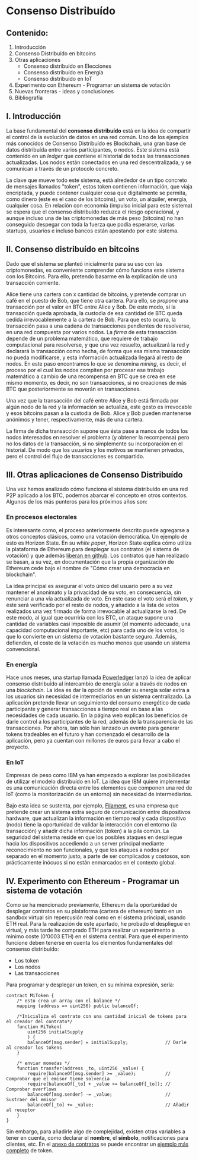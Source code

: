 # Consenso Distribuído

## Contenido:

 1. Introducción
 2. Consenso Distribuído en bitcoins
 3. Otras aplicaciones
      - Consenso distribuído en Elecciones
      - Consenso distribuído en Energía
      - Consenso distribuído en IoT
 4. Experimento con Ethereum - Programar un sistema de votación
 5. Nuevas fronteras - ideas y conclusiones
 6. Bibliografía

## I. Introducción

La base fundamental del **consenso distribuído** está en la idea de compartir el control de la evolución de datos en una red común. Uno de los ejemplos más conocidos de Consenso Distribuído es Blockchain, una gran base de datos distribuída entre varios participantes, o nodos. Este sistema está contenido en un _ledger_ que contiene el historial de todas las transacciones actualizadas. Los nodos están conectados en una red descentralizada, y se comunican a través de un protocolo concreto.

La clave que mueve todo este sistema, está alrededor de un tipo concreto de mensajes llamados "token", estos token contienen información, que viaja encriptada, y puede contener cualquier cosa que digitalmente se permita, como dinero (este es el caso de los bitcoins), un voto, un alquiler, energía, cualquier cosa. En relación con economía (impulso inicial para este sistema) se espera que el consenso distribuído reduzca el riesgo operacional, y aunque incluso una de las criptomonedas de más peso (bitcoins) no han conseguido despegar con toda la fuerza que podía esperarse, varias startups, usuarios e incluso bancos están apostando por este sistema.

## II. Consenso distribuído en bitcoins

Dado que el sistema se planteó inicialmente para su uso con las criptomonedas, es conveniente comprender cómo funciona este sistema con los Bitcoins. Para ello, pretendo basarme en la explicación de una transacción corriente.

Alice tiene una cartera con x cantidad de bitcoins, y pretende comprar un café en el puesto de Bob, que tiene otra cartera. Para ello, se _propone_ una transacción por el valor en BTC entre Alice y Bob. De este modo, si la transacción queda aprobada, la custodia de esa cantidad de BTC queda cedida irrevocablemente a la cartera de Bob. Para que esto ocurra, la transacción pasa a una cadena de transacciones pendientes de resolverse, en una red compuesta por varios nodos. La _firma_ de esta transacción depende de un problema matemático, que requiere de trabajo computacional para resolverse, y que una vez resuelto, actualizará la red y declarará la transacción como hecha, de forma que esa misma transacción no pueda modificarse, y esta información actualizada llegará al resto de nodos. En este paso encontramos lo que se denomina _mining_, es decir, el proceso por el cual los nodos compiten por procesar ese trabajo matemático a cambio de una recompensa en BTC que se crea en ese mismo momento, es decir, no son transacciones, si no creaciones de más BTC que posteriormente se moverán en transacciones.

Una vez que la transacción del café entre Alice y Bob está firmada por algún nodo de la red y la información se actualiza, este gesto es irrevocable y esos bitcoins pasan a la custodia de Bob. Alice y Bob pueden mantenerse anónimos y tener, respectivamente, más de una cartera.

La firma de dicha transacción supone que ésta pase a manos de todos los nodos interesados en resolver el problema (y obtener la recompensa) pero no los datos de la transacción, si no simplemente su incorporación en el historial. De modo que los usuarios y los motivos se mantienen privados, pero el control del flujo de transacciones es compartido.

## III. Otras aplicaciones de Consenso Distribuído

Una vez hemos analizado cómo funciona el sistema distribuído en una red P2P aplicado a los BTC, podemos abarcar el concepto en otros contextos. Algunos de los más punteros para los próximos años son:

### En procesos electorales

Es interesante como, el proceso anteriormente descrito puede agregarse a otros conceptos clásicos, como una votación democrática. Un ejemplo de esto es Horizon State. En su _white paper_, Horizon State explica cómo utiliza la plataforma de Ethereum para desplegar sus contratos (el sistema de votación) y que además [liberan en github](). Los contratos que han realizado se basan, a su vez, en documentación que la propia organización de Ethereum cede bajo el nombre de "Cómo crear una democracia en blockchain".

La idea principal es asegurar el voto único del usuario pero a su vez mantener el anonimato y la privacidad de su voto, en consecuencia, sin renunciar a una vía actualizada de voto. En este caso el voto será el _token_, y éste será verificado por el resto de nodos, y añadido a la lista de votos realizados una vez firmado de forma irrevocable al actualizarse la red. De este modo, al igual que ocurriría con los BTC, un ataque supone una cantidad de variables casi imposible de asumir (el momento adecuado, una capacidad computacional importante, etc) para cada uno de los votos, lo que lo convierte en un sistema de votación bastante seguro. Además, defienden, el coste de la votación es mucho menos que usando un sistema convencional.   

### En energía

Hace unos meses, una startup llamada [Powerledger](https://tge.powerledger.io) lanzó la idea de aplicar consenso distribuído al intercambio de energía solar a través de nodos en una _blockchain_. La idea es dar la opción de vender su energía solar extra a los usuarios sin necesidad de intermediarios en un sistema centralizado. La aplicación pretende llevar un seguimiento del consumo energético de cada participante y generar transacciones a tiempo real en base a las necesidades de cada usuario. En la página web explican los beneficios de darle control a los participantes de la red, además de la transparencia de las transacciones. Por ahora, tan sólo han lanzado un evento para generar tokens tradeables en el futuro y han comenzado el desarrollo de la aplicación, pero ya cuentan con millones de euros para llevar a cabo el proyecto.

### En IoT

Empresas de peso como IBM ya han empezado a explorar las posibilidades de utilizar el modelo distribuído en IoT. La idea que IBM quiere implementar es una comunicación directa entre los elementos que componen una red de IoT (como la monitorización de un entorno) sin necesidad de intermediarios.

Bajo esta idea se sustenta, por ejemplo, [Filament](https://filament.com), es una empresa que pretende crear un sistema extra seguro de comunicación entre dispositivos hardware, que actualizan la información en tiempo real y cada dispositivo (nodo) tiene la oportunidad de validar la interacción con el entorno (la transacción) y añadir dicha información (token) a la pila común. La seguridad del sistema reside en que los posibles ataques en despliegue hacia los dispositivos accediendo a un server principal mediante reconocimiento no son funcionales, y que los ataques a nodos por separado en el momento justo, a parte de ser complicados y costosos, son prácticamente inócuos si no están enmarcados en el contexto global.

## IV.  Experimento con Ethereum - Programar un sistema de votación

Como se ha mencionado previamente, Ethereum da la oportunidad de desplegar contratos en su plataforma (cartera de ethereum) tanto en un sandbox virtual sin repercusión real como en el sistema principal, usando ETH real. Para la realización de este apartado, he probado el despliegue en virtual, y más tarde he comprado ETH para realizar un experimento a mínimo coste (0'0003 ETH) en el sistema central. Para que el experimento funcione deben tenerse en cuenta los elementos fundamentales del consenso distribuído:

- Los token
- Los nodos
- Las transacciones

Para programar y desplegar un token, en su mínima expresión, sería:

```
contract MiToken {
    /* esto crea un array con el balance */
    mapping (address => uint256) public balanceOf;

    /*Inicializa el contrato con una cantidad inicial de tokens para el creador del contrato*/
    function MiToken(
        uint256 initialSupply
        ) {
        balanceOf[msg.sender] = initialSupply;              // Darle al creador los tokens
    }

    /* enviar monedas */
    function transfer(address _to, uint256 _value) {
        require(balanceOf[msg.sender] >= _value);           // Comprobar que el emisor tiene solvencia
        require(balanceOf[_to] + _value >= balanceOf[_to]); // Comprobar overflows
        balanceOf[msg.sender] -= _value;                    // Sustraer del emisor
        balanceOf[_to] += _value;                           // Añadir al receptor
    }
}
```
Sin embargo, para añadirle algo de complejidad, existen otras variables a tener en cuenta, como declarar el **nombre**, el **símbolo**, notificaciones para clientes, etc. En el [anexo de contratos](https://github.com/terceranexus6/ethereum_lab/tree/master/contracts) se puede encontrar un [ejemplo más completo]() de token. 
